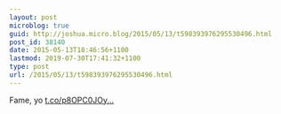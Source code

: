 ```yaml
---
layout: post
microblog: true
guid: http://joshua.micro.blog/2015/05/13/t598393976295530496.html
post_id: 38140
date: 2015-05-13T18:46:56+1100
lastmod: 2019-07-30T17:41:32+1100
type: post
url: /2015/05/13/t598393976295530496.html
---
```

Fame, yo [t.co/p8OPC0JOy...](https://t.co/p8OPC0JOyK)
